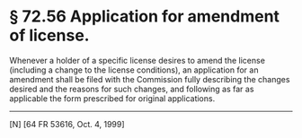 # § 72.56   Application for amendment of license.

Whenever a holder of a specific license desires to amend the license (including a change to the license conditions), an application for an amendment shall be filed with the Commission fully describing the changes desired and the reasons for such changes, and following as far as applicable the form prescribed for original applications.



---

[N] [64 FR 53616, Oct. 4, 1999]




